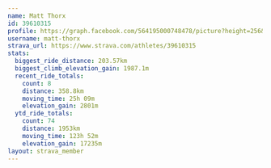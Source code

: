 ```yaml
---
name: Matt Thorx
id: 39610315
profile: https://graph.facebook.com/564195000748478/picture?height=256&width=256
username: matt-thorx
strava_url: https://www.strava.com/athletes/39610315
stats:
  biggest_ride_distance: 203.57km
  biggest_climb_elevation_gain: 1987.1m
  recent_ride_totals:
    count: 8
    distance: 358.8km
    moving_time: 25h 09m
    elevation_gain: 2801m
  ytd_ride_totals:
    count: 74
    distance: 1953km
    moving_time: 123h 52m
    elevation_gain: 17235m
layout: strava_member
--- 
```

